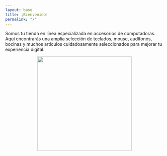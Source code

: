 ```yaml
---
layout: base
title: ¡Bienvenido!
permalink: "/"
---
```


Somos tu tienda en línea especializada en accesorios de computadoras. Aquí encontrarás una amplia selección de teclados, mouse, audífonos, bocinas y muchos artículos cuidadosamente seleccionados para mejorar tu experiencia digital. 

<div style="text-align: center;">
    <img src="{{ site.baseurl }}/blob/main/assets/accesorios.jpg" width="300" />
</div>